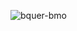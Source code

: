 ![bquer-bmo](https://encrypted-tbn0.gstatic.com/images?q=tbn:ANd9GcTl0UjYLij4DiqeF61uNpCCao8M1NZR3T2lTQ&usqp=CAU)
